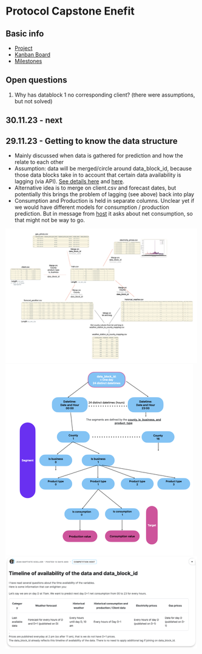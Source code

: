 # Protocol Capstone Enefit
## Basic info

* [Project](https://www.kaggle.com/competitions/predict-energy-behavior-of-prosumers/overview)
* [Kanban Board](https://github.com/users/VadymKhvoinytskyi/projects/1/views/1)
* [Milestones](https://github.com/VadymKhvoinytskyi/Enefit-capstone-project/milestones?with_issues=no)

## Open questions
1. Why has datablock 1 no corresponding client? (there were assumptions, but not solved)

## 30.11.23 - next

## 29.11.23 - Getting to know the data structure
* Mainly discussed when data is gathered for prediction and how the relate to each other
* Assumption: data will be merged/circle around data_block_id, because those data blocks take in to account that certain data availability is lagging (via API). [See details here](https://www.kaggle.com/competitions/predict-energy-behavior-of-prosumers/discussion/455833) and [here](https://www.kaggle.com/competitions/predict-energy-behavior-of-prosumers/discussion/455100).
* Alternative idea is to merge on client.csv and forecast dates, but potentially this brings the problem of lagging (see above) back into play
* Consumption and Production is held in separate columns. Unclear yet if we would have different models for consumption / production prediction. But in message from [host](https://www.kaggle.com/competitions/predict-energy-behavior-of-prosumers/discussion/455833) it asks about net consumption, so that might not be way to go.

<img src="./resources/enefit_data_chart.png">
<img src="./resources/Enefit_train_data_mindmap.png">
<img src="./resources/data_avail.png">